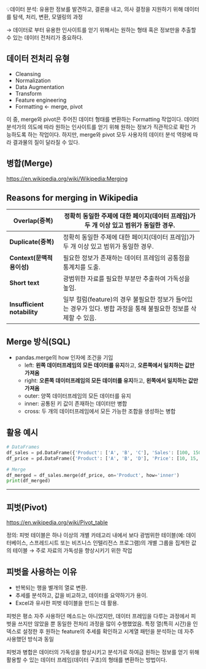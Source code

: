<aside>
💡데이터 분석: 유용한 정보를 발견하고, 결론을 내고, 의사 결정을 지원하기 위해 데이터를 탐색, 처리, 변환, 모델링의 과정
</aside>

→ 데이터로 부터 유용한 인사이트를 얻기 위해서는 원하는 형태 혹은 정보만을 추출할 수 있는 데이터 전처리가 중요하다.

## 데이터 전처리 유형

- Cleansing
- Normalization
- Data Augmentation
- Transform
- Feature engineering
- Formatting ← merge, pivot

이 중, merge와 pivot은 주어진 데이터 형태를 변환하는 Formatting 작업이다.  데이터 분석가의 의도에 따라 원하는 인사이트를 얻기 위해 원하는 정보가 직관적으로 확인 가능하도록 하는 작업이다. 하지만, merge와 pivot 모두 사용자의 데이터 분석 역량에 따라 결과물의 질이 달라질 수 있다.

## 병합(Merge)

https://en.wikipedia.org/wiki/Wikipedia:Merging

## Reasons for merging in Wikipedia

| **Overlap(중복)** | 정확히 동일한 주제에 대한 페이지(데이터 프레임)가 두 개 이상 있고 범위가 동일한 경우. |
| --- | --- |
| **Duplicate(중복)** | 정확히 동일한 주제에 대한 페이지(데이터 프레임)가 두 개 이상 있고 범위가 동일한 경우. |
| **Context(문맥적 용이성)** | 필요한 정보가 존재하는 데이터 프레임의 공통점을 통계치를 도출. |
| **Short text** | 광범위한 자료를 필요한 부분만 추출하여 가독성을 높임. |
| **Insufficient notability** | 일부 컬럼(feature)의 경우 불필요한 정보가 들어있는 경우가 있다. 병합 과정을 통해 불필요한 정보를 삭제할 수 있음. |

## Merge 방식(SQL)

- pandas.merge의 how 인자에 조건을 기입
    - left: **왼쪽 데이터프레임의 모든 데이터를 유지**하고, **오른쪽에서 일치하는 값만 가져옴**
    - right: **오른쪽 데이터프레임의 모든 데이터를 유지**하고, **왼쪽에서 일치하는 값만 가져옴**
    - outer: 양쪽 데이터프레임의 모든 데이터를 유지
    - inner: 공통된 키 값이 존재하는 데이터만 병합
    - cross: 두 개의 데이터프레임에서 모든 가능한 조합을 생성하는 병합

## 활용 예시

```python
# DataFrames
df_sales = pd.DataFrame({'Product': ['A', 'B', 'C'], 'Sales': [100, 150, 200]})
df_price = pd.DataFrame({'Product': ['A', 'B', 'D'], 'Price': [10, 15, 25]})

# Merge
df_merged = df_sales.merge(df_price, on='Product', how='inner')
print(df_merged)
```

---

## 피벗(Pivot)

https://en.wikipedia.org/wiki/Pivot_table

정의: 피벗 테이블은 하나 이상의 개별 카테고리 내에서 보다 광범위한 테이블(예: 데이터베이스, 스프레드시트 또는 비즈니스 인텔리전스 프로그램)의 개별 그룹을 집계한 값의 테이블 → 주로 자료의 가독성을 향상시키기 위한 작업

## 피벗을 사용하는 이유

- 반복되는 행을 별개의 열로 변환.
- 추세를 분석하고, 값을 비교하고, 데이터를 요약하기가 용이.
- Excel과 유사한 피벗 테이블을 만드는 데 활용.

피벗은 평소 자주 사용하던 메소드는 아니었지만, 데이터 프레임을 다루는 과정에서 피벗을 쓰지만 않았을 뿐 동일한 전처리 과정을 많이 수행했었음. 특정 열(특히 시간)을 인덱스로 설정한 후 원하는 feature의 추세를 확인하고 시계열 패턴을 분석하는 데 자주 사용했던 방식과 동일



<aside>
피벗과 병합은 데이터의 가독성을 향상시키고 분석가로 하여금 원하는 정보를 얻기 위해 활용할 수 있는 데이터 프레임(데이터 구조)의 형태를 변환하는 방법이다.
</aside>
